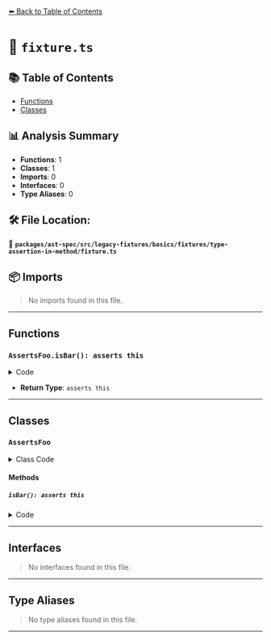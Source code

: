 [⬅️ Back to Table of Contents](../../../../../../../index.md)

# 📄 `fixture.ts`

## 📚 Table of Contents

- [Functions](#functions)
- [Classes](#classes)

## 📊 Analysis Summary

- **Functions**: 1
- **Classes**: 1
- **Imports**: 0
- **Interfaces**: 0
- **Type Aliases**: 0

## 🛠️ File Location:
📂 **`packages/ast-spec/src/legacy-fixtures/basics/fixtures/type-assertion-in-method/fixture.ts`**

## 📦 Imports

> No imports found in this file.


---

## Functions

### `AssertsFoo.isBar(): asserts this`

<details><summary>Code</summary>

```ts
isBar(): asserts this {
    return;
  }
```
</details>

- **Return Type**: `asserts this`

---

## Classes

### `AssertsFoo`

<details><summary>Class Code</summary>

```ts
class AssertsFoo {
  isBar(): asserts this {
    return;
  }
  isBaz = (): asserts this => {
    return;
  };
}
```
</details>

#### Methods

##### `isBar(): asserts this`

<details><summary>Code</summary>

```ts
isBar(): asserts this {
    return;
  }
```
</details>


---

## Interfaces

> No interfaces found in this file.


---

## Type Aliases

> No type aliases found in this file.


---